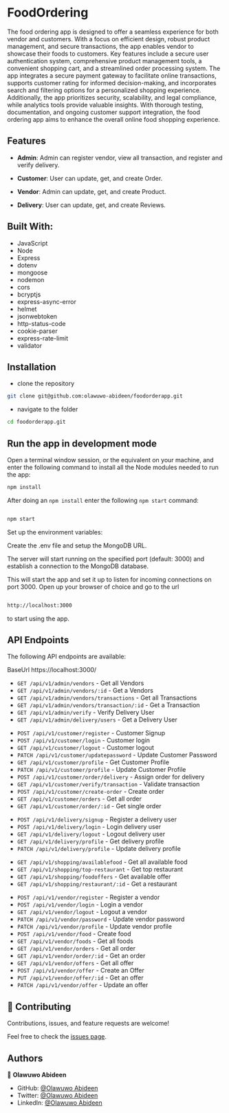 # FoodOrdering

The food ordering app is designed to offer a seamless  experience for both vendor and customers. With a focus on efficient design, robust product management, and secure transactions, the app enables vendor to showcase their foods to customers. Key features include a secure user authentication system, comprehensive product management tools, a convenient shopping cart, and a streamlined order processing system. The app integrates a secure payment gateway to facilitate online transactions, supports customer rating for informed decision-making, and incorporates search and filtering options for a personalized shopping experience. Additionally, the app prioritizes security, scalability, and legal compliance, while analytics tools provide valuable insights. With thorough testing, documentation, and ongoing customer support integration, the food ordering app aims to enhance the overall online food shopping experience.

## Features

- **Admin**: Admin can register vendor, view all transaction, and register and verify delivery.

- **Customer**: User can update, get, and create Order.

- **Vendor**: Admin can update, get, and create Product.

- **Delivery**: User can update, get, and create Reviews.

## Built With:

- JavaScript
- Node
- Express
- dotenv
- mongoose
- nodemon
- cors
- bcryptjs
- express-async-error
- helmet
- jsonwebtoken
- http-status-code
- cookie-parser
- express-rate-limit
- validator

## Installation

- clone the repository

```sh
git clone git@github.com:olawuwo-abideen/foodorderapp.git
```

- navigate to the folder

```sh
cd foodorderapp.git
```

## Run the app in development mode

Open a terminal window session, or the equivalent on your machine, and enter the following command to install all the
Node modules needed to run the app:

```sh
npm install
```

After doing an `npm install` enter the following `npm start` command:

```sh

npm start

```

Set up the environment variables:

Create the .env file and setup the MongoDB URL.

The server will start running on the specified port (default: 3000) and establish a connection to the MongoDB database.

This will start the app and set it up to listen for incoming connections on port 3000. Open up your browser of choice
and go to the url

```sh

http://localhost:3000

```

to start using the app.

## API Endpoints

The following API endpoints are available:

BaseUrl https://localhost:3000/

- `GET /api/v1/admin/vendors` - Get all Vendors
- `GET /api/v1/admin/vendors/:id` - Get a Vendors
- `GET /api/v1/admin/vendors/transactions` - Get all Transactions
- `GET /api/v1/admin/vendors/transaction/:id` - Get a Transaction
- `GET /api/v1/admin/verify` - Verify Delivery User
- `GET /api/v1/admin/delivery/users` - Get a Delivery User

* `POST /api/v1/customer/register` - Customer Signup
* `POST /api/v1/customer/login` - Customer login
* `GET /api/v1/customer/logout` - Customer logout
* `PATCH /api/v1/customer/updatepassword` - Update Customer Password
* `GET /api/v1/customer/profile` - Get Customer Profile
* `PATCH /api/v1/customer/profile` - Update Customer Profile
* `POST /api/v1/customer/order/delivery` - Assign order for delivery
* `GET /api/v1/customer/verify/transaction` - Validate transaction
* `POST /api/v1/customer/create-order` - Create order
* `GET /api/v1/customer/orders` - Get all order
* `GET /api/v1/customer/order/:id` - Get single order

- `POST /api/v1/delivery/signup` - Register a delivery user
- `POST /api/v1/delivery/login` - Login delivery user
- `GET /api/v1/delivery/logout` - Logout delivery user
- `GET /api/v1/delivery/profile` - Get delivery profile
- `PATCH /api/v1/delivery/profile` - Update delivery profile

* `GET /api/v1/shopping/availablefood` - Get all available food
* `GET /api/v1/shopping/top-restaurant` - Get top restaurant
* `GET /api/v1/shopping/foodoffers` - Get available offer
* `GET /api/v1/shopping/restaurant/:id` - Get a restaurant

- `POST /api/v1/vendor/register` - Register a vendor
- `POST /api/v1/vendor/login` - Login a vendor
- `GET /api/v1/vendor/logout` - Logout a vendor
- `PATCH /api/v1/vendor/password` - Update vendor password
- `PATCH /api/v1/vendor/profile` - Update vendor profile
- `POST /api/v1/vendor/food` - Create food
- `GET /api/v1/vendor/foods` - Get all foods
- `GET /api/v1/vendor/orders` - Get all order
- `GET /api/v1/vendor/order/:id` - Get an order
- `GET /api/v1/vendor/offers` - Get all offer
- `POST /api/v1/vendor/offer` - Create an Offer
- `PUT /api/v1/vendor/offer/:id` - Get an offer
- `PATCH /api/v1/vendor/offer` - Update an offer

## 🤝 Contributing

Contributions, issues, and feature requests are welcome!

Feel free to check the [issues page](https://github.com/olawuwo-abideen/foodorderapp/issues).

## Authors

👤 **Olawuwo Abideen**

- GitHub: [@Olawuwo Abideen](https://github.com/olawuwo-abideen)
- Twitter: [@Olawuwo Abideen](https://twitter.com/olawuwo_abideen)
- LinkedIn: [@Olawuwo Abideen](https://www.linkedin.com/in/olawuwo-abideen/)
